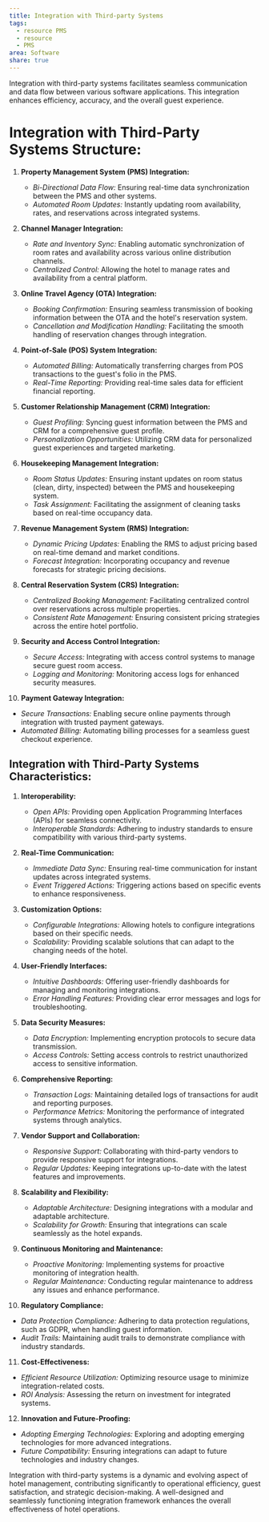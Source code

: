 ```yaml
---
title: Integration with Third-party Systems
tags:
  - resource PMS
  - resource
  - PMS
area: Software
share: true
---
```


Integration with third-party systems facilitates seamless communication and data flow between various software applications. This integration enhances efficiency, accuracy, and the overall guest experience. 

# Integration with Third-Party Systems Structure:

1. **Property Management System (PMS) Integration:**
   - *Bi-Directional Data Flow:* Ensuring real-time data synchronization between the PMS and other systems.
   - *Automated Room Updates:* Instantly updating room availability, rates, and reservations across integrated systems.

2. **Channel Manager Integration:**
   - *Rate and Inventory Sync:* Enabling automatic synchronization of room rates and availability across various online distribution channels.
   - *Centralized Control:* Allowing the hotel to manage rates and availability from a central platform.

3. **Online Travel Agency (OTA) Integration:**
   - *Booking Confirmation:* Ensuring seamless transmission of booking information between the OTA and the hotel's reservation system.
   - *Cancellation and Modification Handling:* Facilitating the smooth handling of reservation changes through integration.

4. **Point-of-Sale (POS) System Integration:**
   - *Automated Billing:* Automatically transferring charges from POS transactions to the guest's folio in the PMS.
   - *Real-Time Reporting:* Providing real-time sales data for efficient financial reporting.

5. **Customer Relationship Management (CRM) Integration:**
   - *Guest Profiling:* Syncing guest information between the PMS and CRM for a comprehensive guest profile.
   - *Personalization Opportunities:* Utilizing CRM data for personalized guest experiences and targeted marketing.

6. **Housekeeping Management Integration:**
   - *Room Status Updates:* Ensuring instant updates on room status (clean, dirty, inspected) between the PMS and housekeeping system.
   - *Task Assignment:* Facilitating the assignment of cleaning tasks based on real-time occupancy data.

7. **Revenue Management System (RMS) Integration:**
   - *Dynamic Pricing Updates:* Enabling the RMS to adjust pricing based on real-time demand and market conditions.
   - *Forecast Integration:* Incorporating occupancy and revenue forecasts for strategic pricing decisions.

8. **Central Reservation System (CRS) Integration:**
   - *Centralized Booking Management:* Facilitating centralized control over reservations across multiple properties.
   - *Consistent Rate Management:* Ensuring consistent pricing strategies across the entire hotel portfolio.

9. **Security and Access Control Integration:**
   - *Secure Access:* Integrating with access control systems to manage secure guest room access.
   - *Logging and Monitoring:* Monitoring access logs for enhanced security measures.

10. **Payment Gateway Integration:**
   - *Secure Transactions:* Enabling secure online payments through integration with trusted payment gateways.
   - *Automated Billing:* Automating billing processes for a seamless guest checkout experience.

## Integration with Third-Party Systems Characteristics:

1. **Interoperability:**
   - *Open APIs:* Providing open Application Programming Interfaces (APIs) for seamless connectivity.
   - *Interoperable Standards:* Adhering to industry standards to ensure compatibility with various third-party systems.

2. **Real-Time Communication:**
   - *Immediate Data Sync:* Ensuring real-time communication for instant updates across integrated systems.
   - *Event Triggered Actions:* Triggering actions based on specific events to enhance responsiveness.

3. **Customization Options:**
   - *Configurable Integrations:* Allowing hotels to configure integrations based on their specific needs.
   - *Scalability:* Providing scalable solutions that can adapt to the changing needs of the hotel.

4. **User-Friendly Interfaces:**
   - *Intuitive Dashboards:* Offering user-friendly dashboards for managing and monitoring integrations.
   - *Error Handling Features:* Providing clear error messages and logs for troubleshooting.

5. **Data Security Measures:**
   - *Data Encryption:* Implementing encryption protocols to secure data transmission.
   - *Access Controls:* Setting access controls to restrict unauthorized access to sensitive information.

6. **Comprehensive Reporting:**
   - *Transaction Logs:* Maintaining detailed logs of transactions for audit and reporting purposes.
   - *Performance Metrics:* Monitoring the performance of integrated systems through analytics.

7. **Vendor Support and Collaboration:**
   - *Responsive Support:* Collaborating with third-party vendors to provide responsive support for integrations.
   - *Regular Updates:* Keeping integrations up-to-date with the latest features and improvements.

8. **Scalability and Flexibility:**
   - *Adaptable Architecture:* Designing integrations with a modular and adaptable architecture.
   - *Scalability for Growth:* Ensuring that integrations can scale seamlessly as the hotel expands.

9. **Continuous Monitoring and Maintenance:**
   - *Proactive Monitoring:* Implementing systems for proactive monitoring of integration health.
   - *Regular Maintenance:* Conducting regular maintenance to address any issues and enhance performance.

10. **Regulatory Compliance:**
   - *Data Protection Compliance:* Adhering to data protection regulations, such as GDPR, when handling guest information.
   - *Audit Trails:* Maintaining audit trails to demonstrate compliance with industry standards.

11. **Cost-Effectiveness:**
   - *Efficient Resource Utilization:* Optimizing resource usage to minimize integration-related costs.
   - *ROI Analysis:* Assessing the return on investment for integrated systems.

12. **Innovation and Future-Proofing:**
   - *Adopting Emerging Technologies:* Exploring and adopting emerging technologies for more advanced integrations.
   - *Future Compatibility:* Ensuring integrations can adapt to future technologies and industry changes.

Integration with third-party systems is a dynamic and evolving aspect of hotel management, contributing significantly to operational efficiency, guest satisfaction, and strategic decision-making. A well-designed and seamlessly functioning integration framework enhances the overall effectiveness of hotel operations.
